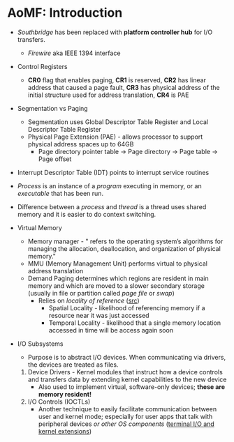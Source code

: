 # AoMF: Introduction

- *Southbridge* has been replaced with **platform controller hub** for I/O transfers.

  - *Firewire* aka IEEE 1394 interface

- Control Registers

  - **CR0** flag that enables paging, **CR1** is reserved, **CR2** has linear address that caused a page fault, **CR3** has physical address of the initial structure used for address translation, **CR4** is PAE

- Segmentation vs Paging

  - Segmentation uses Global Descriptor Table Register and Local Descriptor Table Register
  - Physical Page Extension (PAE) - allows processor to support physical address spaces up to 64GB
    - Page directory pointer table -> Page directory -> Page table -> Page offset

- Interrupt Descriptor Table (IDT) points to interrupt service routines 

- *Process* is an instance of a *program* executing in memory, or an *executable* that has been run.

- Difference between a *process* and *thread* is a thread uses shared memory and it is easier to do context switching.

- Virtual Memory 

  - Memory manager - " refers to the operating system’s algorithms for managing the allocation, deallocation, and organization of physical memory."
  - MMU (Memory Management Unit) performs virtual to physical address translation
  - Demand Paging determines which regions are resident in main memory and which are moved to a slower secondary storage (usually in file or partition called *page file* or *swap*)
    - Relies on *locality of reference* ([src](https://stackoverflow.com/questions/16289423/temporal-vs-spatial-locality-with-arrays))
      - Spatial Locality - likelihood of referencing memory if a resource near it was just accessed
      - Temporal Locality - likelihood that a single memory location accessed in time will be access again soon

- I/O Subsystems

  - Purpose is to abstract I/O devices. When communicating via drivers, the devices are treated as files.

  1. Device Drivers - Kernel modules that instruct how a device controls and transfers data by extending kernel capabilities to the new device
     - Also used to implement virtual, software-only devices; **these are memory resident!**
  2. I/O Controls (IOCTLs)
     - Another technique to easily facilitate communication between user and kernel mode; especially for user apps that talk with peripheral devices *or other OS components* ([terminal I/O and kernel extensions](https://en.wikipedia.org/wiki/Ioctl#Uses))